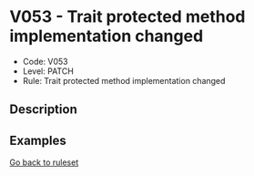 # V053 - Trait protected method implementation changed

* Code: V053
* Level: PATCH
* Rule: Trait protected method implementation changed

## Description

## Examples

[Go back to ruleset](../README.md)